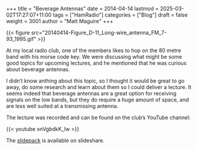 +++
title = "Beverage Antennas"
date = 2014-04-14
lastmod = 2025-03-02T17:27:07+11:00
tags = ["HamRadio"]
categories = ["Blog"]
draft = false
weight = 3001
author = "Matt Maguire"
+++

{{< figure src="20140414-Figure_D-11_Long-wire_antenna_FM_7-93_1995.gif" >}}

At my local radio club, one of the members likes to hop on the 80 metre band with his morse code key. We were discussing what might be some good topics for upcoming lectures, and he mentioned that he was curious about beverage antennas.

I didn’t know anthing about this topic, so I thought it would be great to go away, do some research and learn about them so I could deliver a lecture. It seems indeed that beverage antennas are a great option for receiving signals on the low bands, but they do require a huge amount of space, and are less well suited at a transmissing antenna.

The lecture was recorded and can be found on the club’s YouTube channel:

{{< youtube xnVgbdkK_Iw >}}

The [slidepack](https://www.slideshare.net/VK2MB/april-2014-lecture-beverage-antennas) is available on slideshare.

